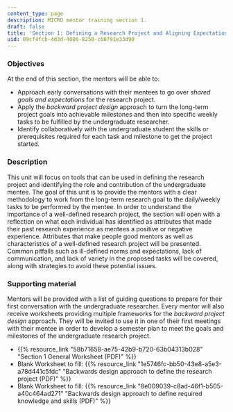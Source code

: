 ```yaml
---
content_type: page
description: MICRO mentor training section 1.
draft: false
title: 'Section 1: Defining a Research Project and Aligning Expectations'
uid: 09cf4fcb-4d3d-4086-8250-c60791e33d90
---
```

### Objectives

At the end of this section, the mentors will be able to:

- Approach early conversations with their mentees to go over *shared goals and expectations* for the research project.
- Apply the *backward project design* approach to turn the long-term project goals into achievable milestones and then into specific weekly tasks to be fulfilled by the undergraduate researcher.
- Identify collaboratively with the undergraduate student the skills or prerequisites required for each task and milestone to get the project started.

### Description

This unit will focus on tools that can be used in defining the research project and identifying the role and contribution of the undergraduate mentee. The goal of this unit is to provide the mentors with a clear methodology to work from the long-term research goal to the daily/weekly tasks to be performed by the mentee. In order to understand the importance of a well-defined research project, the section will open with a reflection on what each individual has identified as attributes that made their past research experience as mentees a positive or negative experience. Attributes that make people good mentors as well as characteristics of a well-defined research project will be presented. Common pitfalls such as ill-defined norms and expectations, lack of communication, and lack of variety in the proposed tasks will be covered, along with strategies to avoid these potential issues.

### Supporting material

Mentors will be provided with a list of guiding questions to prepare for their first conversation with the undergraduate researcher. Every mentor will also receive worksheets providing multiple frameworks for the *backward project design* approach. They will be invited to use it in one of their first meetings with their mentee in order to develop a semester plan to meet the goals and milestones of the undergraduate research project.

- {{% resource_link "58b71658-ae75-42b9-b720-63b04313b028" "Section 1 General Worksheet (PDF)" %}}
- Blank Worksheet to fill: {{% resource_link "1e5746fc-bb50-43e8-a5e3-a78d441c5fdc" "Backwards design approach to define the research project (PDF)" %}}
- Blank Worksheet to fill: {{% resource_link "8e009039-c8ad-46f1-b505-a40c464ad271" "Backwards design approach to define required knowledge and skills (PDF)" %}}